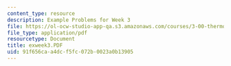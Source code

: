 ```yaml
---
content_type: resource
description: Example Problems for Week 3
file: https://ol-ocw-studio-app-qa.s3.amazonaws.com/courses/3-00-thermodynamics-of-materials-fall-2002/91f656caa4dcf5fc072b0023a0b13905_exweek3.PDF
file_type: application/pdf
resourcetype: Document
title: exweek3.PDF
uid: 91f656ca-a4dc-f5fc-072b-0023a0b13905
---
```

